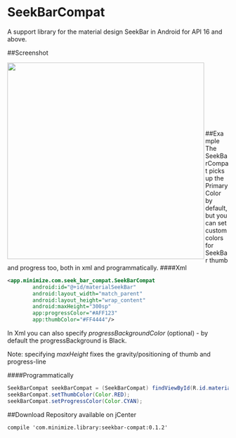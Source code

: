 # SeekBarCompat
A support library for the material design SeekBar in Android for API 16 and above.

##Screenshot

<img src="https://cloud.githubusercontent.com/assets/4357275/8476938/8b6eb8fc-20df-11e5-8989-f0886d60d5a7.png" align="left"  width="448" />
<br/>
<br/>
<br/>
<br/>
<br/>
<br/>
<br/>
<br/>
<br/>
##Example
The SeekBarCompat picks up the PrimaryColor by default, but you can set custom colors for SeekBar thumb and progress too, both in xml and programmatically.
####Xml 

```xml
<app.minimize.com.seek_bar_compat.SeekBarCompat
        android:id="@+id/materialSeekBar"
        android:layout_width="match_parent"
        android:layout_height="wrap_content"
        android:maxHeight="300sp"
        app:progressColor="#AFF123"
        app:thumbColor="#FF4444"/>
```
In Xml you can also specify *progressBackgroundColor* (optional) - by default the progressBackground is Black.

Note: specifying *maxHeight* fixes the gravity/positioning of thumb and progress-line

####Programmatically
```java
SeekBarCompat seekBarCompat = (SeekBarCompat) findViewById(R.id.materialSeekBar);
seekBarCompat.setThumbColor(Color.RED);
seekBarCompat.setProgressColor(Color.CYAN);
```

##Download 
Repository available on jCenter
```Gradle
compile 'com.minimize.library:seekbar-compat:0.1.2'
```
